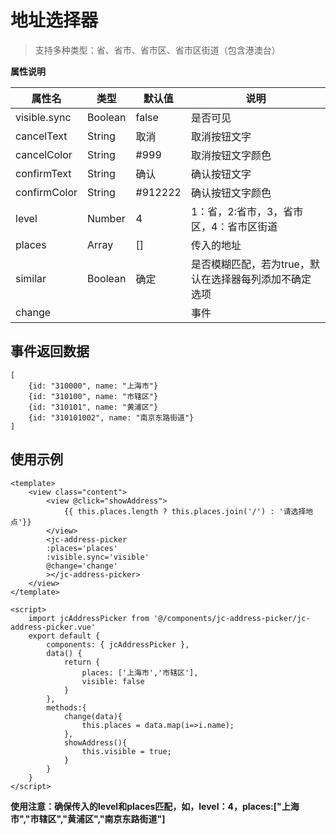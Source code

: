 # 地址选择器

>支持多种类型：省、省市、省市区、省市区街道（包含港澳台）

**属性说明**

| 属性名 | 类型 | 默认值 | 说明 |
| --- | --- | --- | --- |
| visible.sync | Boolean | false | 是否可见 |
| cancelText | String | 取消 | 取消按钮文字 |
| cancelColor | String | #999 | 取消按钮文字颜色 |
| confirmText | String | 确认 | 确认按钮文字 |
| confirmColor | String | #912222 | 确认按钮文字颜色 |
| level | Number | 4 | 1：省，2:省市，3，省市区，4：省市区街道 |
| places | Array | [] | 传入的地址|
| similar | Boolean | 确定 | 是否模糊匹配，若为true，默认在选择器每列添加不确定选项 |
| change |  |  | 事件 |


## 事件返回数据

```
[
	{id: "310000", name: "上海市"}
	{id: "310100", name: "市辖区"}
	{id: "310101", name: "黄浦区"}
	{id: "310101002", name: "南京东路街道"}
]

```


## 使用示例

```vue
<template>
	<view class="content">
		<view @click="showAddress">
			{{ this.places.length ? this.places.join('/') : '请选择地点'}}
		</view>
		<jc-address-picker 
		:places='places' 
		:visible.sync='visible'
		@change='change'
		></jc-address-picker>
	</view>
</template>

<script>
	import jcAddressPicker from '@/components/jc-address-picker/jc-address-picker.vue'
	export default {
		components: { jcAddressPicker },
		data() {
			return {
				places: ['上海市','市辖区'],
				visible: false
			}
		},
		methods:{
			change(data){
				this.places = data.map(i=>i.name);
			},
			showAddress(){
				this.visible = true;
			}
		}
	}
</script>

```

**使用注意：确保传入的level和places匹配，如，level：4，places:["上海市","市辖区","黄浦区","南京东路街道"]**

